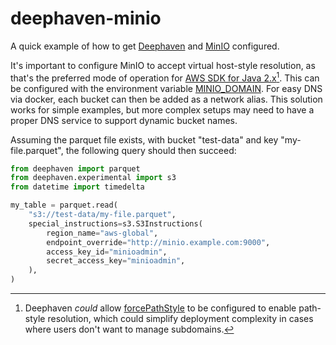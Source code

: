 # deephaven-minio

A quick example of how to get [Deephaven](https://deephaven.io) and [MinIO](https://min.io) configured.

It's important to configure MinIO to accept virtual host-style resolution, as that's the preferred mode of operation for [AWS SDK for Java 2.x](https://docs.aws.amazon.com/sdk-for-java/)[^1]. This can be configured with the environment variable [MINIO_DOMAIN](https://min.io/docs/minio/linux/reference/minio-server/settings/core.html#envvar.MINIO_DOMAIN). For easy DNS via docker, each bucket can then be added as a network alias. This solution works for simple examples, but more complex setups may need to have a proper DNS service to support dynamic bucket names.

Assuming the parquet file exists, with bucket "test-data" and key "my-file.parquet", the following query should then succeed:

```python
from deephaven import parquet
from deephaven.experimental import s3
from datetime import timedelta

my_table = parquet.read(
    "s3://test-data/my-file.parquet",
    special_instructions=s3.S3Instructions(
        region_name="aws-global",
        endpoint_override="http://minio.example.com:9000",
        access_key_id="minioadmin",
        secret_access_key="minioadmin",
    ),
)
```

[^1]: Deephaven _could_ allow [forcePathStyle](https://sdk.amazonaws.com/java/api/latest/software/amazon/awssdk/services/s3/S3BaseClientBuilder.html#forcePathStyle(java.lang.Boolean)) to be configured to enable path-style resolution, which could simplify deployment complexity in cases where users don't want to manage subdomains.

